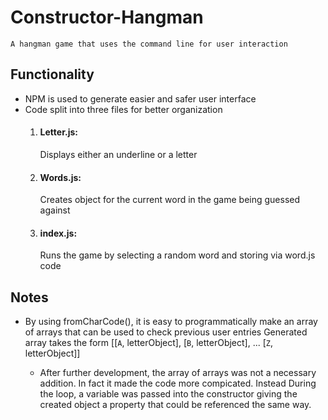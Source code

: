 # Constructor-Hangman   
    A hangman game that uses the command line for user interaction

## Functionality
* NPM is used to generate easier and safer user interface
* Code split into three files for better organization
    1. #### Letter.js: 
        Displays either an underline or a letter

    2. #### Words.js: 
        Creates object for the current word in the game being guessed against

    3. #### index.js: 
        Runs the game by selecting a random word and storing via word.js code

## Notes
*  By using fromCharCode(), it is easy to programmatically make an array of arrays that can be used to check previous user entries
Generated array takes the form [[`A`, letterObject], [`B`, letterObject], ... [`Z`, letterObject]]

    * After further development, the array of arrays was not a necessary addition. In fact it made the code more compicated. Instead During the loop, a variable was passed into the constructor giving the created object a property that could be referenced the same way.
    